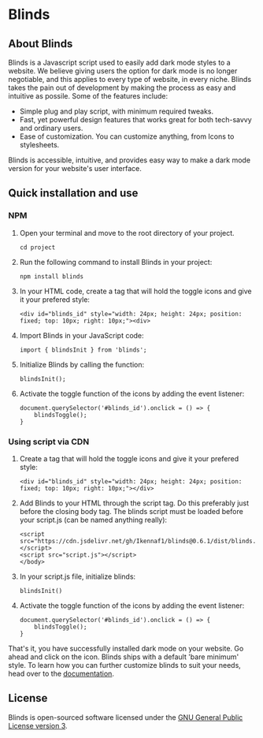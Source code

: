 # Blinds

## About Blinds

Blinds is a Javascript script used to easily add dark mode styles to a website. We believe giving users the option for dark mode is no longer negotiable, and this applies to every type of website, in every niche. Blinds takes the pain out of development by making the process as easy and intuitive as possile. Some of the features include:

- Simple plug and play script, with minimum required tweaks.
- Fast, yet powerful design features that works great for both tech-savvy and ordinary users.
- Ease of customization. You can customize anything, from Icons to stylesheets.

Blinds is accessible, intuitive, and provides easy way to make a dark mode version for your website's user interface.

## Quick installation and use

### NPM
1. Open your terminal and move to the root directory of your project.
    ```
    cd project
    ```

2. Run the following command to install Blinds in your project:
    ```
    npm install blinds
    ```

3. In your HTML code, create a tag that will hold the toggle icons and give it your prefered style:
    ```
    <div id="blinds_id" style="width: 24px; height: 24px; position: fixed; top: 10px; right: 10px;"><div>
    ```

4. Import Blinds in your JavaScript code:
    ```
    import { blindsInit } from 'blinds';
    ```

5. Initialize Blinds by calling the function:
    ```
    blindsInit();
    ```

6. Activate the toggle function of the icons by adding the event listener:

    ```
    document.querySelector('#blinds_id').onclick = () => {
        blindsToggle();
    }
    ```

### Using script via CDN
1. Create a tag that will hold the toggle icons and give it your prefered style:
    ```
    <div id="blinds_id" style="width: 24px; height: 24px; position: fixed; top: 10px; right: 10px;"></div>
    ```

2. Add Blinds to your HTML through the script tag. Do this preferably just before the closing body tag. The blinds script must be loaded before your script.js (can be named anything really):

    ```
    <script src="https://cdn.jsdelivr.net/gh/Ikennaf1/blinds@0.6.1/dist/blinds.min.js"></script>
    <script src="script.js"></script>
    </body>    
    ```

3. In your script.js file, initialize blinds:
    ```
    blindsInit()
    ```

4. Activate the toggle function of the icons by adding the event listener:

    ```
    document.querySelector('#blinds_id').onclick = () => {
        blindsToggle();
    }
    ```

That's it, you have successfully installed dark mode on your website. Go ahead and click on the icon. Blinds ships with a default 'bare minimum' style. To learn how you can further customize blinds to suit your needs, head over to the [documentation](https://websitecomingsoon.dev).


## License

Blinds is open-sourced software licensed under the [GNU General Public License version 3](https://opensource.org/license/gpl-3-0/).
